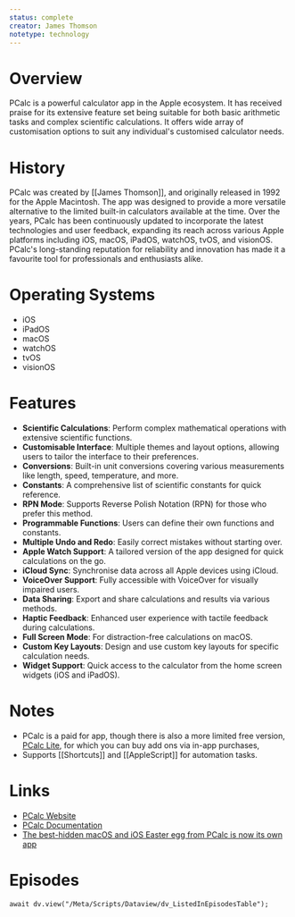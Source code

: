 ```yaml
---
status: complete
creator: James Thomson
notetype: technology
---
```

# Overview  
PCalc is a powerful calculator app in the Apple ecosystem. It has received praise for its extensive feature set being suitable for both basic arithmetic tasks and complex scientific calculations. It offers wide array of customisation options to suit any individual's customised calculator needs.

# History  
PCalc was created by [[James Thomson]], and originally released in 1992 for the Apple Macintosh. The app was designed to provide a more versatile alternative to the limited built-in calculators available at the time. Over the years, PCalc has been continuously updated to incorporate the latest technologies and user feedback, expanding its reach across various Apple platforms including iOS, macOS, iPadOS, watchOS, tvOS, and visionOS. PCalc's long-standing reputation for reliability and innovation has made it a favourite tool for professionals and enthusiasts alike.

# Operating Systems  
- iOS
- iPadOS
- macOS
- watchOS
- tvOS
- visionOS

# Features  
- **Scientific Calculations**: Perform complex mathematical operations with extensive scientific functions.
- **Customisable Interface**: Multiple themes and layout options, allowing users to tailor the interface to their preferences.
- **Conversions**: Built-in unit conversions covering various measurements like length, speed, temperature, and more.
- **Constants**: A comprehensive list of scientific constants for quick reference.
- **RPN Mode**: Supports Reverse Polish Notation (RPN) for those who prefer this method.
- **Programmable Functions**: Users can define their own functions and constants.
- **Multiple Undo and Redo**: Easily correct mistakes without starting over.
- **Apple Watch Support**: A tailored version of the app designed for quick calculations on the go.
- **iCloud Sync**: Synchronise data across all Apple devices using iCloud.
- **VoiceOver Support**: Fully accessible with VoiceOver for visually impaired users.
- **Data Sharing**: Export and share calculations and results via various methods.
- **Haptic Feedback**: Enhanced user experience with tactile feedback during calculations.
- **Full Screen Mode**: For distraction-free calculations on macOS.
- **Custom Key Layouts**: Design and use custom key layouts for specific calculation needs.
- **Widget Support**: Quick access to the calculator from the home screen widgets (iOS and iPadOS).

# Notes  
- PCalc is a paid for app, though there is also a more limited free version, [PCalc Lite](https://apps.apple.com/gb/app/pcalc-lite/id300311831), for which you can buy add ons via in-app purchases,
- Supports [[Shortcuts]] and [[AppleScript]] for automation tasks.

# Links  
- [PCalc Website](https://www.pcalc.com)
- [PCalc Documentation](https://www.pcalc.com/help/main.html)
- [The best-hidden macOS and iOS Easter egg from PCalc is now its own app](https://www.techradar.com/news/the-best-hidden-macos-and-ios-easter-egg-from-pcalc-is-now-its-own-app)

# Episodes
```dataviewjs
await dv.view("/Meta/Scripts/Dataview/dv_ListedInEpisodesTable");
```
